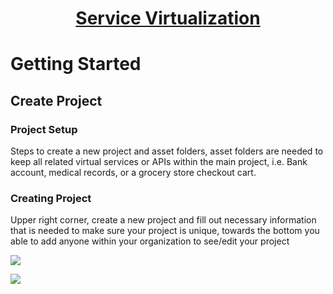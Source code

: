 <h1 style="text-align: center; text-decoration:underline; font-weight: bold;">Service Virtualization</h1>

# Getting Started

## Create Project <!-- {docsify-ignore} --> 

### Project Setup 

Steps to create a new project and asset folders, asset folders are needed to keep all related virtual services or APIs within the main project, i.e. Bank account, medical records, or a grocery store checkout cart.

### Creating Project

Upper right corner, create a new project and fill out necessary information that is needed to make sure your project is unique, towards the bottom you able to add anyone within your organization to see/edit your project

![](../../../_media/_serviceImgs/Aspose.Words.3902605c-4b30-4b77-afc9-c9fa959b2fd5.001.png)

![](../../../_media/_serviceImgs/Aspose.Words.3902605c-4b30-4b77-afc9-c9fa959b2fd5.002.png)